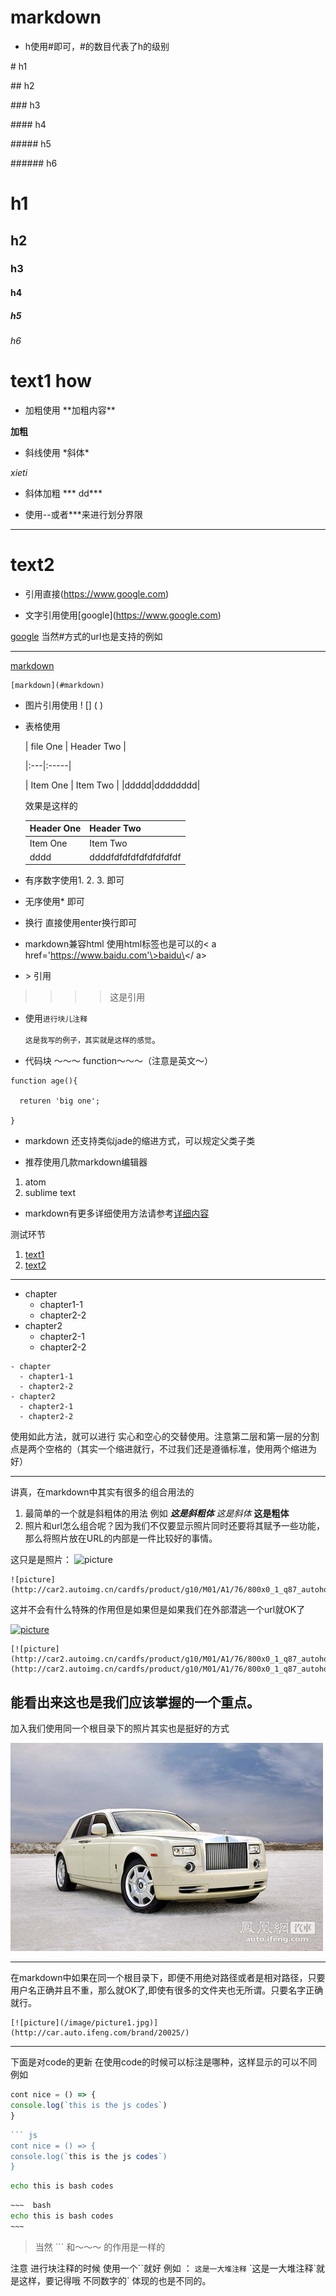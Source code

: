 # markdown
* h使用#即可，#的数目代表了h的级别

 \# h1  

 \## h2

 \### h3

 \#### h4

 \##### h5

 \###### h6


 # h1

 ## h2

 ### h3

 #### h4

 ##### h5

 ###### h6

# text1 how

* 加粗使用 \*\*加粗内容**

 **加粗**


* 斜线使用 \*斜体\*

 *xieti*

* 斜体加粗 \*\*\* dd\***



* 使用\--或者\***来进行划分界限

***


# text2
* 引用直接(https://www.google.com)


* 文字引用使用\[google](https://www.google.com)

 [google](https://www.google.com)
 当然#方式的url也是支持的例如

 ---
 [markdown](#markdown)
 ~~~
 [markdown](#markdown)
 ~~~


* 图片引用使用 \! \[\] \( \)


* 表格使用




   | file One     | Header Two     |

  \|:---|:-----|

  | Item One       | Item Two       |
  |ddddd|dddddddd|

  效果是这样的


  | Header One     | Header Two     |
  | :--------|:-----------|
  | Item One       | Item Two       |
  |dddd|ddddfdfdfdfdfdfdfdfdf|

* 有序数字使用1. 2. 3. 即可

* 无序使用\*  即可

* 换行 直接使用enter换行即可

* markdown兼容html 使用html标签也是可以的< a href='https://www.baidu.com'\>baidu\</ a>
* \> 引用
> >>> 这是引用
* 使用`进行块儿注释`

  `这是我写的例子，其实就是这样的感觉`。


* 代码块 ～～～ function～～～（注意是英文～）

~~~
function age(){

  returen 'big one';

}
~~~

* markdown 还支持类似jade的缩进方式，可以规定父类子类


* 推荐使用几款markdown编辑器

 1. atom
 2. sublime text

* markdown有更多详细使用方法请参考[详细内容](http://daringfireball.net/projects/markdown/syntax)

测试环节
1. [text1](#text1-how)
2. [text2](#text2)

---

- chapter
  - chapter1-1
  - chapter2-2
- chapter2
  - chapter2-1
  - chapter2-2

~~~
- chapter
  - chapter1-1
  - chapter2-2
- chapter2
  - chapter2-1
  - chapter2-2

~~~
使用如此方法，就可以进行 实心和空心的交替使用。注意第二层和第一层的分割点是两个空格的（其实一个缩进就行，不过我们还是遵循标准，使用两个缩进为好）

---
讲真，在markdown中其实有很多的组合用法的

1. 最简单的一个就是斜粗体的用法 例如 ***这是斜粗体*** *这是斜体* **这是粗体**
2. 照片和url怎么组合呢？因为我们不仅要显示照片同时还要将其赋予一些功能，那么将照片放在URL的内部是一件比较好的事情。

这只是是照片：
![picture](http://car2.autoimg.cn/cardfs/product/g10/M01/A1/76/800x0_1_q87_autohomecar__wKgH0VkaUniADswMAAJUx9UYIzY248.jpg)
~~~
![picture](http://car2.autoimg.cn/cardfs/product/g10/M01/A1/76/800x0_1_q87_autohomecar__wKgH0VkaUniADswMAAJUx9UYIzY248.jpg)
~~~
这并不会有什么特殊的作用但是如果但是如果我们在外部潜逃一个url就OK了

[![picture](http://car2.autoimg.cn/cardfs/product/g10/M01/A1/76/800x0_1_q87_autohomecar__wKgH0VkaUniADswMAAJUx9UYIzY248.jpg)](http://car2.autoimg.cn/cardfs/product/g10/M01/A1/76/800x0_1_q87_autohomecar__wKgH0VkaUniADswMAAJUx9UYIzY248.jpg)

~~~
[![picture](http://car2.autoimg.cn/cardfs/product/g10/M01/A1/76/800x0_1_q87_autohomecar__wKgH0VkaUniADswMAAJUx9UYIzY248.jpg)](http://car2.autoimg.cn/cardfs/product/g10/M01/A1/76/800x0_1_q87_autohomecar__wKgH0VkaUniADswMAAJUx9UYIzY248.jpg)
~~~
能看出来这也是我们应该掌握的一个重点。
---
加入我们使用同一个根目录下的照片其实也是挺好的方式

[![picture](/image/picture1.jpg)](http://car.auto.ifeng.com/brand/20025/)

---
在markdown中如果在同一个根目录下，即便不用绝对路径或者是相对路径，只要用户名正确并且不重，那么就OK了,即使有很多的文件夹也无所谓。只要名字正确就行。
~~~
[![picture](/image/picture1.jpg)](http://car.auto.ifeng.com/brand/20025/)
~~~
---
下面是对code的更新
在使用code的时候可以标注是哪种，这样显示的可以不同
例如
``` js
cont nice = () => {
console.log(`this is the js codes`)
}

```
``` javascript
``` js
cont nice = () => {
console.log(`this is the js codes`)
}
```
~~~  bash
echo this is bash codes
~~~
``` bash
~~~  bash
echo this is bash codes
~~~
```
> 当然 ``` 和～～～ 的作用是一样的


注意 进行块注释的时候 使用一个\`\`就好
例如 ： `这是一大堆注释` \`这是一大堆注释\`就是这样，要记得哦 不同数字的\` 体现的也是不同的。
